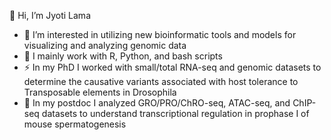 👋 Hi, I’m Jyoti Lama
- 🌱 I’m interested in utilizing new bioinformatic tools and models for visualizing and analyzing genomic data
- 🌱 I mainly work with R, Python, and bash scripts
- ⚡ In my PhD I worked with small/total RNA-seq and genomic datasets to determine the causative variants associated with host tolerance to Transposable elements in Drosophila
- 🔭 In my postdoc I analyzed GRO/PRO/ChRO-seq, ATAC-seq, and ChIP-seq datasets to understand transcriptional regulation in prophase I of mouse spermatogenesis


